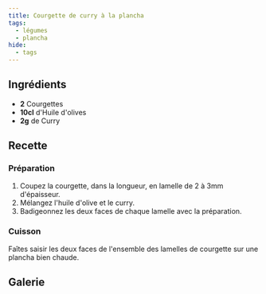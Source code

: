 ```yaml
---
title: Courgette de curry à la plancha
tags:
  - légumes
  - plancha
hide:
  - tags
---
```


## Ingrédients

- **2** Courgettes
- **10cl** d'Huile d'olives
- **2g** de Curry

## Recette

### Préparation

1. Coupez la courgette, dans la longueur, en lamelle de 2 à 3mm d'épaisseur.
2. Mélangez l'huile d'olive et le curry.
3. Badigeonnez les deux faces de chaque lamelle avec la préparation.

### Cuisson

Faîtes saisir les deux faces de l'ensemble des lamelles de courgette sur une plancha bien chaude.

## Galerie